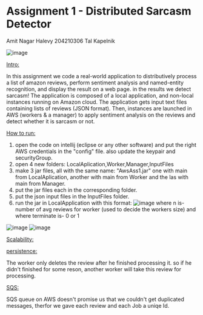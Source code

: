 # Assignment 1 - Distributed Sarcasm Detector

Amit Nagar Halevy 204210306
Tal Kapelnik 

![image](https://user-images.githubusercontent.com/58166360/117177288-853fee00-add9-11eb-80f1-dd0499860b03.png)

<ins>Intro:</ins>

In this assignment we code a real-world application to distributively process a list of amazon reviews, perform sentiment analysis and named-entity recognition, and display the result on a web page. in the results we detect sarcasm!
The application is composed of a local application, and non-local instances running on Amazon cloud.
The application gets input text files containing lists of reviews (JSON format).
Then, instances are launched in AWS (workers & a manager) to apply sentiment analysis on the reviews and detect whether it is sarcasm or not.

<ins>How to run:</ins>

1. open the code on intellij (eclipse or any other software) and put the right AWS credentials in the "config" file. also update the keypair and securityGroup.
2. open 4 new folders: LocalAplication,Worker,Manager,InputFiles
3. make 3 jar files, all with the same name: "AwsAss1.jar" one with main from LocalAplication, another with main from Worker and the las with main from Manager.
4. put the jar files each in the corresponding folder.
5. put the json input files in the InputFiles folder.
6. run the jar in LocalApplication with this format:
![image](https://user-images.githubusercontent.com/58166360/117176480-9dfbd400-add8-11eb-85f5-134fa962793a.png)
  where n is- number of avg reviews for worker (used to decide the workers size) 
  and where terminate is- 0 or 1
 
![image](https://user-images.githubusercontent.com/58166360/117179538-e49efd80-addb-11eb-80e5-9aaf622883d5.png)
![image](https://user-images.githubusercontent.com/58166360/117179573-eff22900-addb-11eb-9a24-d90d21cea521.png)



<ins>Scalability:</ins>

<ins>persistence:</ins>

The worker only deletes the review after he finished processing it.
so if he didn't finished for some reson, another worker will take this review for processing.

<ins>SQS:</ins>

SQS queue on AWS doesn't promise us that we couldn't get duplicated messages, therfor we gave each review and each Job a uniqe Id.
